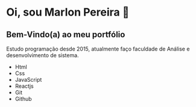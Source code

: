 # Oi, sou Marlon Pereira 👋

## Bem-Vindo(a) ao meu portfólio

Estudo programação desde 2015, atualmente faço faculdade de Análise e desenvolvimento de sistema.

- Html
- Css
- JavaScript
- Reactjs
- Git
- Github

